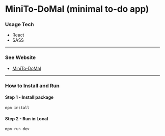 


# MiniTo-DoMal (minimal to-do app)

### Usage Tech
- React
- SASS
---
### See Website
- [MiniTo-DoMal](https://minito-domal.netlify.app/)
---
### How to Install and Run
#### Step 1 - Install package
```
npm install
```
#### Step 2 - Run in Local
```
npm run dev
```
